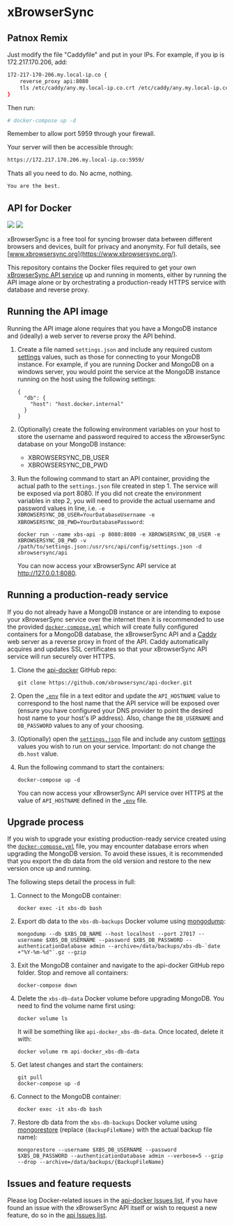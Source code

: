 # xBrowserSync

## Patnox Remix
Just modify the file "Caddyfile" and put in your IPs. For example, if you ip is 172.217.170.206, add:

```sh
172-217-170-206.my.local-ip.co {
    reverse_proxy api:8080
    tls /etc/caddy/any.my.local-ip.co.crt /etc/caddy/any.my.local-ip.co.key
}
```

Then run:

```sh
# docker-compose up -d
```

Remember to allow port 5959 through your firewall.

Your server will then be accessible through:

```sh
https://172.217.170.206.my.local-ip.co:5959/
```

Thats all you need to do. No acme, nothing. 

```sh
You are the best.
```

## API for Docker

![](https://img.shields.io/docker/pulls/xbrowsersync/api.svg) 
![](https://img.shields.io/docker/stars/xbrowsersync/api.svg)

xBrowserSync is a free tool for syncing browser data between different browsers and devices, built for privacy and anonymity. For full details, see [www.xbrowsersync.org](https://www.xbrowsersync.org/).

This repository contains the Docker files required to get your own [xBrowserSync API service](https://github.com/xbrowsersync/api) up and running in moments, either by running the API image alone or by orchestrating a production-ready HTTPS service with database and reverse proxy.

## Running the API image

Running the API image alone requires that you have a MongoDB instance and (ideally) a web server to reverse proxy the API behind.

  1. Create a file named `settings.json` and include any required custom [settings](https://github.com/xbrowsersync/api#3-modify-configuration-settings) values, such as those for connecting to your MongoDB instance. For example, if you are running Docker and MongoDB on a windows server, you would point the service at the MongoDB instance running on the host using the following settings:

      ```
      {
        "db": {
          "host": "host.docker.internal"
        }
      }
      ```
  
  2. (Optionally) create the following environment variables on your host to store the username and password required to access the xBrowserSync database on your MongoDB instance:

      - XBROWSERSYNC_DB_USER
      - XBROWSERSYNC_DB_PWD

  3. Run the following command to start an API container, providing the actual path to the `settings.json` file created in step 1. The service will be exposed via port 8080. If you did not create the environment variables in step 2, you will need to provide the actual username and password values in line, i.e. `-e XBROWSERSYNC_DB_USER=YourDatabaseUsername -e XBROWSERSYNC_DB_PWD=YourDatabasePassword`:

      ```
      docker run --name xbs-api -p 8080:8080 -e XBROWSERSYNC_DB_USER -e XBROWSERSYNC_DB_PWD -v /path/to/settings.json:/usr/src/api/config/settings.json -d xbrowsersync/api
      ```

      You can now access your xBrowserSync API service at http://127.0.0.1:8080.

## Running a production-ready service

If you do not already have a MongoDB instance or are intending to expose your xBrowserSync service over the internet then it is recommended to use the provided [`docker-compose.yml`](https://github.com/xbrowsersync/api-docker/blob/master/docker-compose.yml) which will create fully configured containers for a MongoDB database, the xBrowserSync API and a [Caddy](https://caddyserver.com/) web server as a reverse proxy in front of the API. Caddy automatically acquires and updates SSL certificates so that your xBrowserSync API service will run securely over HTTPS.

  1. Clone the [api-docker](https://github.com/xbrowsersync/api-docker/) GitHub repo:

      ```
      git clone https://github.com/xbrowsersync/api-docker.git
      ```
  
  2. Open the [`.env`](https://github.com/xbrowsersync/api-docker/blob/master/.env) file in a text editor and update the `API_HOSTNAME` value to correspond to the host name that the API service will be exposed over (ensure you have configured your DNS provider to point the desired host name to your host's IP address). Also, change the `DB_USERNAME` and `DB_PASSWORD` values to any of your choosing.

  3. (Optionally) open the [`settings.json`](https://github.com/xbrowsersync/api-docker/blob/master/settings.json) file and include any custom [settings](https://github.com/xbrowsersync/api#3-modify-configuration-settings) values you wish to run on your service. Important: do not change the `db.host` value.
  
  4. Run the following command to start the containers:

      ```
      docker-compose up -d
      ```

      You can now access your xBrowserSync API service over HTTPS at the value of `API_HOSTNAME` defined in the [`.env`](https://github.com/xbrowsersync/api-docker/blob/master/.env) file.

## Upgrade process

If you wish to upgrade your existing production-ready service created using the [`docker-compose.yml`](https://github.com/xbrowsersync/api-docker/blob/master/docker-compose.yml) file, you may encounter database errors when upgrading the MongoDB version. To avoid these issues, it is recommended that you export the db data from the old version and restore to the new version once up and running.

The following steps detail the process in full:


  1. Connect to the MongoDB container:

      ```
      docker exec -it xbs-db bash
      ```

  2. Export db data to the `xbs-db-backups` Docker volume using [mongodump](https://docs.mongodb.com/database-tools/mongodump/):

      ```
      mongodump --db $XBS_DB_NAME --host localhost --port 27017 --username $XBS_DB_USERNAME --password $XBS_DB_PASSWORD --authenticationDatabase admin --archive=/data/backups/xbs-db-`date +"%Y-%m-%d"`.gz --gzip
      ```

  3. Exit the MongoDB container and navigate to the api-docker GitHub repo folder. Stop and remove all containers:

      ```
      docker-compose down
      ```

  4. Delete the `xbs-db-data` Docker volume before upgrading MongoDB. You need to find the volume name first using:

      ```
      docker volume ls
      ```

      It will be something like `api-docker_xbs-db-data`. Once located, delete it with:

      ```
      docker volume rm api-docker_xbs-db-data
      ```

  5. Get latest changes and start the containers:

      ```
      git pull
      docker-compose up -d
      ```
  6. Connect to the MongoDB container:

      ```
      docker exec -it xbs-db bash
      ```
  
  7. Restore db data from the `xbs-db-backups` Docker volume using [mongorestore](https://docs.mongodb.com/database-tools/mongorestore/) (replace `{BackupFileName}` with the actual backup file name):

      ```
      mongorestore --username $XBS_DB_USERNAME --password $XBS_DB_PASSWORD --authenticationDatabase admin --verbose=5 --gzip --drop --archive=/data/backups/{BackupFileName}
      ```

## Issues and feature requests

Please log Docker-related issues in the [api-docker Issues list](https://github.com/xbrowsersync/api-docker/issues), if you have found an issue with the xBrowserSync API itself or wish to request a new feature, do so in the [api Issues list](https://github.com/xbrowsersync/api/issues/).
